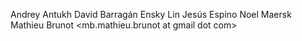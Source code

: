 Andrey Antukh <niwi niwi be>
David Barragán <bameda dbarragan com>
Ensky Lin <enskylin gmail com>
Jesús Espino <jespinog gmail com>
Noel Maersk <veox at veox dot pw>
Mathieu Brunot <mb.mathieu.brunot at gmail dot com>
